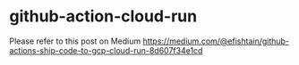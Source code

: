 # github-action-cloud-run

Please refer to this post on Medium
https://medium.com/@efishtain/github-actions-ship-code-to-gcp-cloud-run-8d607f34e1cd
